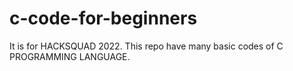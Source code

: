 # c-code-for-beginners
It is for HACKSQUAD 2022.
This repo have many basic codes of C PROGRAMMING LANGUAGE.

